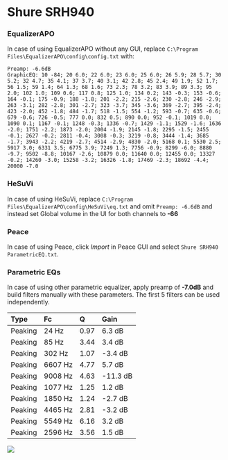 # Shure SRH940

### EqualizerAPO
In case of using EqualizerAPO without any GUI, replace `C:\Program Files\EqualizerAPO\config\config.txt`
with:
```
Preamp: -6.6dB
GraphicEQ: 10 -84; 20 6.0; 22 6.0; 23 6.0; 25 6.0; 26 5.9; 28 5.7; 30 5.2; 32 4.7; 35 4.1; 37 3.7; 40 3.1; 42 2.8; 45 2.4; 49 1.9; 52 1.7; 56 1.5; 59 1.4; 64 1.3; 68 1.6; 73 2.3; 78 3.2; 83 3.9; 89 3.3; 95 2.0; 102 1.0; 109 0.6; 117 0.8; 125 1.0; 134 0.2; 143 -0.3; 153 -0.6; 164 -0.1; 175 -0.9; 188 -1.8; 201 -2.2; 215 -2.6; 230 -2.8; 246 -2.9; 263 -3.1; 282 -2.8; 301 -2.7; 323 -3.7; 345 -3.6; 369 -2.7; 395 -2.4; 423 -2.0; 452 -1.8; 484 -1.7; 518 -1.5; 554 -1.2; 593 -0.7; 635 -0.6; 679 -0.6; 726 -0.5; 777 0.0; 832 0.5; 890 0.0; 952 -0.1; 1019 0.0; 1090 0.1; 1167 -0.1; 1248 -0.3; 1336 -0.7; 1429 -1.1; 1529 -1.6; 1636 -2.0; 1751 -2.2; 1873 -2.0; 2004 -1.9; 2145 -1.8; 2295 -1.5; 2455 -0.1; 2627 -0.2; 2811 -0.4; 3008 -0.3; 3219 -0.8; 3444 -1.4; 3685 -1.7; 3943 -2.2; 4219 -2.7; 4514 -2.9; 4830 -2.0; 5168 0.1; 5530 2.5; 5917 3.0; 6331 3.5; 6775 3.9; 7249 1.3; 7756 -0.9; 8299 -6.0; 8880 -9.7; 9502 -8.8; 10167 -2.6; 10879 0.0; 11640 0.0; 12455 0.0; 13327 -0.2; 14260 -3.0; 15258 -3.2; 16326 -1.8; 17469 -2.3; 18692 -4.4; 20000 -7.0
```

### HeSuVi
In case of using HeSuVi, replace `C:\Program Files\EqualizerAPO\config\HeSuVi\eq.txt` and omit `Preamp:
-6.6dB` and instead set Global volume in the UI for both channels to **-66**

### Peace
In case of using Peace, click *Import* in Peace GUI and select `Shure SRH940 ParametricEQ.txt`.

### Parametric EQs
In case of using other parametric equalizer, apply preamp of **-7.0dB** and build filters manually with
these parameters. The first 5 filters can be used independently.

| Type    | Fc      |    Q | Gain     |
|:--------|:--------|:-----|:---------|
| Peaking | 24 Hz   | 0.97 | 6.3 dB   |
| Peaking | 85 Hz   | 3.44 | 3.4 dB   |
| Peaking | 302 Hz  | 1.07 | -3.4 dB  |
| Peaking | 6607 Hz | 4.77 | 5.7 dB   |
| Peaking | 9008 Hz | 4.63 | -11.3 dB |
| Peaking | 1077 Hz | 1.25 | 1.2 dB   |
| Peaking | 1850 Hz | 1.24 | -2.7 dB  |
| Peaking | 4465 Hz | 2.81 | -3.2 dB  |
| Peaking | 5549 Hz | 6.16 | 3.2 dB   |
| Peaking | 2596 Hz | 3.56 | 1.5 dB   |

![](https://raw.githubusercontent.com/jaakkopasanen/AutoEq/master/results/headphonecom/sbaf-serious/Shure%20SRH940/Shure%20SRH940.png)
